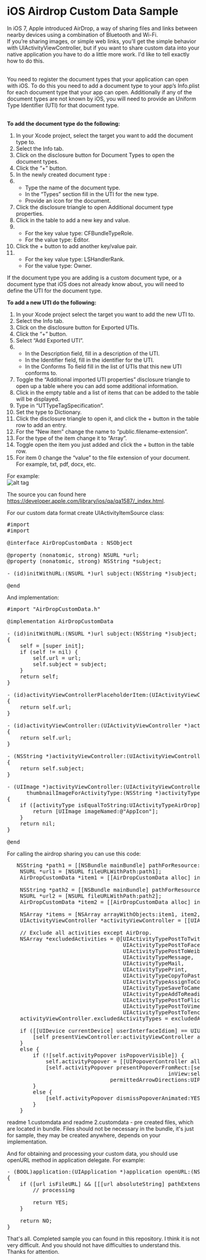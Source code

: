 iOS Airdrop Custom Data Sample
=======================

In iOS 7, Apple introduced AirDrop, a way of sharing files and links between nearby devices using a combination of Bluetooth and Wi-Fi.<br>
If you’re sharing images, or simple web links, you’ll get the simple behavior with UIActivityViewController, but if you want to share custom data into your native application you have to do a little more work. I'd like to tell exactly how to do this.<br><br>

You need to register the document types that your application can open with iOS. To do this you need to add a document type to your app’s Info.plist for each document type that your app can open. Additionally if any of the document types are not known by iOS, you will need to provide an Uniform Type Identifier (UTI) for that document type.<br><br>

<b>To add the document type do the following:</b>

1. In your Xcode project, select the target you want to add the document type to.
2. Select the Info tab.
3. Click on the disclosure button for Document Types to open the document types.
4. Click the “+” button.
5. In the newly created document type :
6. - Type the name of the document type.
   - In the “Types” section fill in the UTI for the new type.
   - Provide an icon for the document.
7. Click the disclosure triangle to open Additional document type properties.
8. Click in the table to add a new key and value.
9. - For the key value type: CFBundleTypeRole.
   - For the value type: Editor.
10. Click the + button to add another key/value pair.
11. - For the key value type: LSHandlerRank.
    - For the value type: Owner.

If the document type you are adding is a custom document type, or a document type that iOS does not already know about, you will need to define the UTI for the document type.

<b>To add a new UTI do the following:</b>
1. In your Xcode project select the target you want to add the new UTI to.
2. Select the Info tab.
3. Click on the disclosure button for Exported UTIs.
4. Click the “+” button.
5. Select “Add Exported UTI”.
6. - In the Description field, fill in a description of the UTI.
   - In the Identifier field, fill in the identifier for the UTI.
   - In the Conforms To field fill in the list of UTIs that this new UTI conforms to.
7. Toggle the “Additional imported UTI properties” disclosure triangle to open up a table where you can add some additional information.
8. Click in the empty table and a list of items that can be added to the table will be displayed.
9. Type in “UTTypeTagSpecification”.
10. Set the type to Dictionary.
11. Click the disclosure triangle to open it, and click the + button in the table row to add an entry.
12. For the “New item” change the name to “public.filename-extension”.
13. For the type of the item change it to “Array”.
14. Toggle open the item you just added and click the + button in the table row.
15. For item 0 change the “value” to the file extension of your document. For example, txt, pdf, docx, etc.

For example:<br>
![alt tag](https://raw.github.com/maximbilan/ios_airdrop_custom_data/master/img/img1.png)

The source you can found here https://developer.apple.com/library/ios/qa/qa1587/_index.html.

For our custom data format create UIActivityItemSource class:

<pre>
#import <Foundation/Foundation.h>
#import <UIKit/UIKit.h>

@interface AirDropCustomData : NSObject <UIActivityItemSource>

@property (nonatomic, strong) NSURL *url;
@property (nonatomic, strong) NSString *subject;

- (id)initWithURL:(NSURL *)url subject:(NSString *)subject;

@end
</pre>

And implementation:

<pre>
#import "AirDropCustomData.h"

@implementation AirDropCustomData

- (id)initWithURL:(NSURL *)url subject:(NSString *)subject;
{
    self = [super init];
    if (self != nil) {
        self.url = url;
        self.subject = subject;
    }
    return self;
}

- (id)activityViewControllerPlaceholderItem:(UIActivityViewController *)activityViewController
{
    return self.url;
}

- (id)activityViewController:(UIActivityViewController *)activityViewController itemForActivityType:(NSString *)activityType
{
    return self.url;
}

- (NSString *)activityViewController:(UIActivityViewController *)activityViewController subjectForActivityType:(NSString *)activityType
{
    return self.subject;
}

- (UIImage *)activityViewController:(UIActivityViewController *)activityViewController
      thumbnailImageForActivityType:(NSString *)activityType suggestedSize:(CGSize)size
{
    if ([activityType isEqualToString:UIActivityTypeAirDrop]) {
        return [UIImage imageNamed:@"AppIcon"];
    }
    return nil;
}

@end
</pre>

For calling the airdrop sharing you can use this code:

<pre>
   NSString *path1 = [[NSBundle mainBundle] pathForResource:@"readme 1" ofType:@"customdata"];
    NSURL *url1 = [NSURL fileURLWithPath:path1];
    AirDropCustomData *item1 = [[AirDropCustomData alloc] initWithURL:url1 subject:@"readme 1"];
    
    NSString *path2 = [[NSBundle mainBundle] pathForResource:@"readme 2" ofType:@"customdata"];
    NSURL *url2 = [NSURL fileURLWithPath:path2];
    AirDropCustomData *item2 = [[AirDropCustomData alloc] initWithURL:url2 subject:@"readme 2"];
    
    NSArray *items = [NSArray arrayWithObjects:item1, item2, nil];
    UIActivityViewController *activityViewController = [[UIActivityViewController alloc] initWithActivityItems:items applicationActivities:nil];
    
    // Exclude all activities except AirDrop.
    NSArray *excludedActivities = @[UIActivityTypePostToTwitter,
                                    UIActivityTypePostToFacebook,
                                    UIActivityTypePostToWeibo,
                                    UIActivityTypeMessage,
                                    UIActivityTypeMail,
                                    UIActivityTypePrint,
                                    UIActivityTypeCopyToPasteboard,
                                    UIActivityTypeAssignToContact,
                                    UIActivityTypeSaveToCameraRoll,
                                    UIActivityTypeAddToReadingList,
                                    UIActivityTypePostToFlickr,
                                    UIActivityTypePostToVimeo,
                                    UIActivityTypePostToTencentWeibo];
    activityViewController.excludedActivityTypes = excludedActivities;
    
    if ([[UIDevice currentDevice] userInterfaceIdiom] == UIUserInterfaceIdiomPhone) {
        [self presentViewController:activityViewController animated:YES completion:nil];
    }
    else {
        if (![self.activityPopover isPopoverVisible]) {
            self.activityPopover = [[UIPopoverController alloc] initWithContentViewController:activityViewController];
            [self.activityPopover presentPopoverFromRect:[self.shareButton frame]
                                                  inView:self.view
                                permittedArrowDirections:UIPopoverArrowDirectionAny animated:YES];
        }
        else {
            [self.activityPopover dismissPopoverAnimated:YES];
        }
    }
</pre>

readme 1.customdata and readme 2.customdata - pre created files, which are located in bundle.
Files should not be necessary in the bundle, it's just for sample, they may be created anywhere, depends on your implementation.

And for obtaining and processing your custom data, you should use openURL method in application delegate. For example:

<pre>
- (BOOL)application:(UIApplication *)application openURL:(NSURL *)url sourceApplication:(NSString *)sourceApplication annotation:(id)annotation
{
    if ([url isFileURL] && [[[url absoluteString] pathExtension] isEqualToString:@"customdata"]) {
        // processing

        return YES;
    }
    
    return NO;
}
</pre>

That's all. Completed sample you can found in this repository. I think it is not very difficult. And you should not have difficulties to understand this. Thanks for attention.
